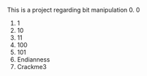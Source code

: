 This is a project regarding bit manipulation
0. 0
1. 1
2. 10
3. 11
4. 100
5. 101
6. Endianness
7. Crackme3

